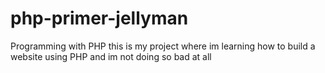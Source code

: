 # php-primer-jellyman
Programming with PHP 
this is my project where im learning how to build a website using PHP and im not doing so bad at all

